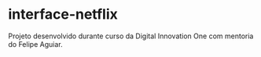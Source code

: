 # interface-netflix

Projeto desenvolvido durante curso da Digital Innovation One com mentoria do Felipe Aguiar.
